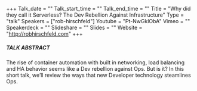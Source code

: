 +++
Talk_date = ""
Talk_start_time = ""
Talk_end_time = ""
Title = "Why did they call it Serverless? The Dev Rebellion Against Infrastructure"
Type = "talk"
Speakers = ["rob-hirschfeld"]
Youtube = "Pt-NwGklObA"
Vimeo = ""
Speakerdeck = ""
Slideshare = ""
Slides = ""
Website = "http://robhirschfeld.com"
+++

##### TALK ABSTRACT

The rise of container automation with built in networking, load balancing and HA behavior seems like a Dev rebellion against Ops. But is it? In this short talk, we’ll review the ways that new Developer technology steamlines Ops.
